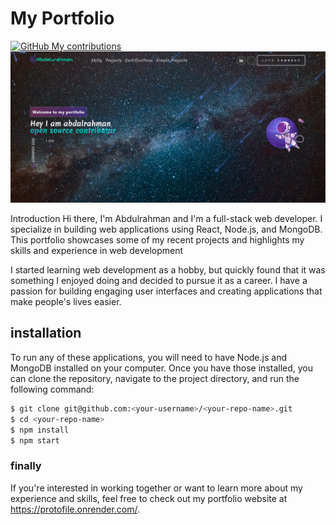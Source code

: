 # My Portfolio

[![GitHub My contributions](https://img.shields.io/github/contributors/alshedivat/al-folio.svg)](https://protofile.onrender.com/#/projects)
[![Preview](https://github.com/drdah123/portfolio/blob/main/src/assets/img2/basicPortfolio.png)](https://protofile.onrender.com/)

Introduction
Hi there, I'm Abdulrahman and I'm a full-stack web developer. I specialize in building web applications using React, Node.js, and MongoDB. This portfolio showcases some of my recent projects and highlights my skills and experience in web development

I started learning web development as a hobby, but quickly found that it was something I enjoyed doing and decided to pursue it as a career. I have a passion for building engaging user interfaces and creating applications that make people's lives easier.

## installation

To run any of these applications, you will need to have Node.js and MongoDB installed on your computer. Once you have those installed, you can clone the repository, navigate to the project directory, and run the following command:

```bash
$ git clone git@github.com:<your-username>/<your-repo-name>.git
$ cd <your-repo-name>
$ npm install
$ npm start
```

### finally

If you're interested in working together or want to learn more about my experience and skills, feel free to check out my portfolio website at https://protofile.onrender.com/.

